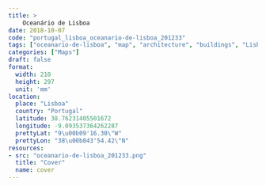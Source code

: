 ```yaml
---
title: > 
    Oceanário de Lisboa
date: 2018-10-07
code: "portugal_lisboa_oceanario-de-lisboa_201233"
tags: ["oceanario-de-lisboa", "map", "architecture", "buildings", "Lisboa", "Portugal"]
categories: ["Maps"]
draft: false
format:
  width: 210
  height: 297
  unit: 'mm'
location:
  place: "Lisboa"
  country: "Portugal"
  latitude: 38.76231405501672
  longitude: -9.093537364262287
  prettyLat: "9\u00b09'16.30\"W"
  prettyLon: "38\u00b043'54.42\"N"
resources:
- src: "oceanario-de-lisboa_201233.png"
  title: "Cover"
  name: cover
---
```

